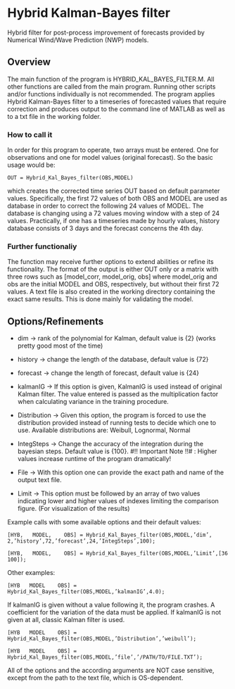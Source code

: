 # Hybrid Kalman-Bayes filter 

Hybrid filter for post-process improvement of forecasts provided by Numerical Wind/Wave Prediction (NWP) models.


## Overview

The main function of the program is HYBRID_KAL_BAYES_FILTER.M. All other functions are called from the main program. Running other scripts and/or functions individually is not recommended.
The program applies Hybrid Kalman-Bayes filter to a timeseries of forecasted values that require correction and produces output to the command line of MATLAB as well as to a txt file in the working folder.

### How to call it

In order for this program to operate, two arrays must be entered. One for observations and one for model values (original forecast).
So the basic usage would be:

	OUT = Hybrid_Kal_Bayes_filter(OBS,MODEL)
	
which creates the corrected time series OUT based on default parameter values. Specifically, the first 72 values of both OBS and MODEL are used as database in order to correct the following 24 values of MODEL. 
The database is changing using a 72 values moving window with a step of 24 values.
Practically, if one has a timeseries made by hourly values, history database consists of 3 days and the forecast concerns the 4th day.

### Further functionaliy

The function may receive further options to extend abilities or refine its functionality.
The format of the output is either OUT only or a matrix with three rows such as \[model_corr, model_orig, obs\]
where model_orig and obs are the initial MODEL and OBS, respectively, but without their first 72 values. A text file is also created in the working directory containing the exact same results.
This is done mainly for validating the model.

Options/Refinements
---------------------

- dim      ->   rank of the polynomial for Kalman, default value is {2} (works pretty good most of the time) 

- history    ->   change the length of the database, default value is {72}

- forecast    ->   change the length of forecast, default value is {24}

- kalmanIG    ->   If this option is given, KalmanIG is used instead of original Kalman filter. The value entered is passed as the multiplication factor when calculating variance in the training procedure. 

- Distribution  ->   Given this option, the program is forced to use the distribution provided instead of running tests to decide which one to use. Available distributions are: Weibull, Lognormal, Normal

- IntegSteps   ->    Change the accuracy of the integration during the bayesian steps. Default value is {100}. 
#!! Important Note !!# : Higher values increase runtime of the program dramatically!

- File     ->    With this option one can provide the exact path and name of the output text file.

- Limit   ->  This option must be followed by an array of two values indicating lower and higher values of indexes limiting the comparison figure. (For visualization of the results)


Example calls with some available options and their default values:

	[HYB,   MODEL,    OBS] = Hybrid_Kal_Bayes_filter(OBS,MODEL,’dim’, 2,’history’,72,’forecast’,24,’IntegSteps’,100);
	
	[HYB,   MODEL,    OBS] = Hybrid_Kal_Bayes_filter(OBS,MODEL,’Limit’,[36 100]);

Other examples:

	[HYB   MODEL    OBS] = Hybrid_Kal_Bayes_filter(OBS,MODEL,’kalmanIG’,4.0);

If kalmanIG is given without a value following it, the program crashes. A coefficient for the variation of the data must be applied. If kalmanIG is not given at all, classic Kalman filter is used.


	[HYB   MODEL    OBS] = Hybrid_Kal_Bayes_filter(OBS,MODEL,’Distribution’,’weibull’);

	[HYB   MODEL    OBS] = Hybrid_Kal_Bayes_filter(OBS,MODEL,’file’,’/PATH/TO/FILE.TXT’);



All of the options and the according arguments are NOT case sensitive, except from the path to the text file, which is OS-dependent.

